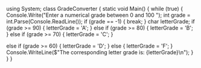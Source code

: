using System;
class GradeConverter
{
 static void Main()
 {
 while (true)
 {
 Console.Write("Enter a numerical grade between 0 and 100 ");
 int grade = int.Parse(Console.ReadLine());
 if (grade == -1)
 {
 break;
 }
 char letterGrade;
 if (grade >= 90)
 {
 letterGrade = 'A';
 }
 else if (grade >= 80)
 {
 letterGrade = 'B';
 }
 else if (grade >= 70)
 {
 letterGrade = 'C';
 }
 
else if (grade >= 60)
 {
 letterGrade = 'D';
 }
 else
 {
 letterGrade = 'F';
 }
 Console.WriteLine($"The corresponding letter grade is: {letterGrade}\n");
 }
 }
}
